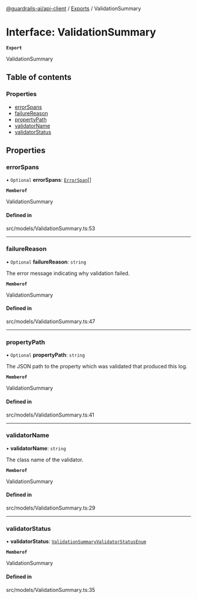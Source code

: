 [@guardrails-ai/api-client](../README.md) / [Exports](../modules.md) / ValidationSummary

# Interface: ValidationSummary

**`Export`**

ValidationSummary

## Table of contents

### Properties

- [errorSpans](ValidationSummary.md#errorspans)
- [failureReason](ValidationSummary.md#failurereason)
- [propertyPath](ValidationSummary.md#propertypath)
- [validatorName](ValidationSummary.md#validatorname)
- [validatorStatus](ValidationSummary.md#validatorstatus)

## Properties

### errorSpans

• `Optional` **errorSpans**: [`ErrorSpan`](ErrorSpan.md)[]

**`Memberof`**

ValidationSummary

#### Defined in

src/models/ValidationSummary.ts:53

___

### failureReason

• `Optional` **failureReason**: `string`

The error message indicating why validation failed.

**`Memberof`**

ValidationSummary

#### Defined in

src/models/ValidationSummary.ts:47

___

### propertyPath

• `Optional` **propertyPath**: `string`

The JSON path to the property which was validated that produced this log.

**`Memberof`**

ValidationSummary

#### Defined in

src/models/ValidationSummary.ts:41

___

### validatorName

• **validatorName**: `string`

The class name of the validator.

**`Memberof`**

ValidationSummary

#### Defined in

src/models/ValidationSummary.ts:29

___

### validatorStatus

• **validatorStatus**: [`ValidationSummaryValidatorStatusEnum`](../modules.md#validationsummaryvalidatorstatusenum)

**`Memberof`**

ValidationSummary

#### Defined in

src/models/ValidationSummary.ts:35
